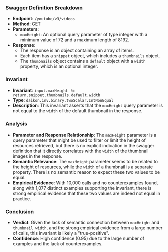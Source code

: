 ### Swagger Definition Breakdown
- **Endpoint**: `/youtube/v3/videos`
- **Method**: GET
- **Parameters**:
  - `maxHeight`: An optional query parameter of type integer with a minimum value of 72 and a maximum length of 8192.
- **Response**:
  - The response is an object containing an array of items.
  - Each item has a `snippet` object, which includes a `thumbnails` object.
  - The `thumbnails` object contains a `default` object with a `width` property, which is an optional integer.

### Invariant
- **Invariant**: `input.maxHeight != return.snippet.thumbnails.default.width`
- **Type**: `daikon.inv.binary.twoScalar.IntNonEqual`
- **Description**: This invariant asserts that the `maxHeight` query parameter is not equal to the `width` of the default thumbnail in the response.

### Analysis
- **Parameter and Response Relationship**: The `maxHeight` parameter is a query parameter that might be used to filter or limit the height of resources retrieved, but there is no explicit indication in the swagger definition that it directly correlates with the `width` of the thumbnail images in the response.
- **Semantic Relevance**: The `maxHeight` parameter seems to be related to the height of resources, while the `width` of a thumbnail is a separate property. There is no semantic reason to expect these two values to be equal.
- **Empirical Evidence**: With 10,000 calls and no counterexamples found, along with 1,077 distinct examples supporting the invariant, there is strong empirical evidence that these two values are indeed not equal in practice.

### Conclusion
- **Verdict**: Given the lack of semantic connection between `maxHeight` and `thumbnail width`, and the strong empirical evidence from a large number of calls, this invariant is likely a "true-positive".
- **Confidence**: High confidence (0.95) due to the large number of examples and the lack of counterexamples.
